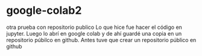 # google-colab2
otra prueba con repositorio publico
Lo que hice fue hacer el código en jupyter. Luego lo abrí en google colab y de ahí guardé una copia en un repositorio púbilco en github.
Antes tuve que crear un repositorio público en github

